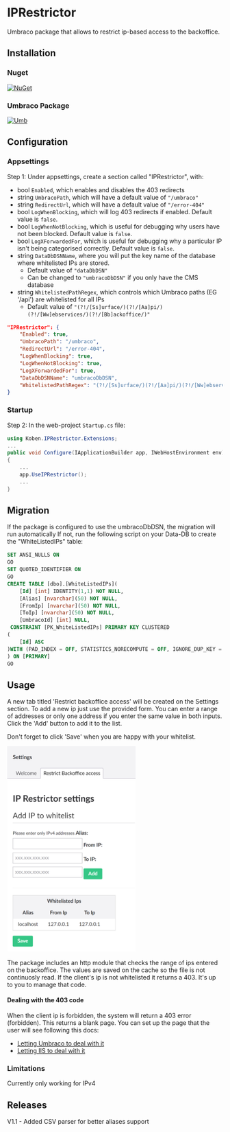 # IPRestrictor
Umbraco package that allows to restrict ip-based access to the backoffice.

## Installation

### Nuget
[![NuGet](https://buildstats.info/nuget/Koben.IpRestrictor)](https://www.nuget.org/packages/Koben.IpRestrictor/)

### Umbraco Package
[![Umb](https://img.shields.io/badge/Package-download-green.svg)](https://our.umbraco.org/projects/backoffice-extensions//)

## Configuration
### Appsettings
Step 1: Under appsettings, create a section called "IPRestrictor", with:
- bool `Enabled`, which enables and disables the 403 redirects
- string `UmbracoPath`, which will have a default value of `"/umbraco"`
- string `RedirectUrl`, which will have a default value of `"/error-404"`
- bool `LogWhenBlocking`, which will log 403 redirects if enabled. Default value is `false`.
- bool `LogWhenNotBlocking`, which is useful for debugging why users have not been blocked. Default value is `false`.
- bool `LogXForwardedFor`, which is useful for debugging why a particular IP isn't being categorised correctly. Default value is `false`.
- string `DataDbDSNName`, where you will put the key name of the database where whitelisted IPs are stored.
  - Default value of `"dataDbDSN"`
  - Can be changed to `"umbracoDbDSN"` if you only have the CMS database
- string `WhitelistedPathRegex`, which controls which Umbraco paths (EG '/api') are whitelisted for all IPs
	- Default value of `"(?!/[Ss]urface/)(?!/[Aa]pi/)(?!/[Ww]ebservices/)(?!/[Bb]ackoffice/)"`

``` json
"IPRestrictor": {
	"Enabled": true,
	"UmbracoPath": "/umbraco",
	"RedirectUrl": "/error-404",
	"LogWhenBlocking": true,
	"LogWhenNotBlocking": true,
	"LogXForwardedFor": true,
	"DataDbDSNName": "umbracoDbDSN",
	"WhitelistedPathRegex": "(?!/[Ss]urface/)(?!/[Aa]pi/)(?!/[Ww]ebservices/)(?!/[Bb]ackoffice/)"
}
```

### Startup
Step 2: In the web-project `Startup.cs` file:
``` C#
using Koben.IPRestrictor.Extensions;
...
public void Configure(IApplicationBuilder app, IWebHostEnvironment env)
{
	...
	app.UseIPRestrictor();
	...
}
```


## Migration
If the package is configured to use the umbracoDbDSN, the migration will run automatically
If not, run the following script on your Data-DB to create the "WhiteListedIPs" table:
``` sql
SET ANSI_NULLS ON
GO
SET QUOTED_IDENTIFIER ON
GO
CREATE TABLE [dbo].[WhiteListedIPs](
	[Id] [int] IDENTITY(1,1) NOT NULL,
	[Alias] [nvarchar](50) NOT NULL,
	[FromIp] [nvarchar](50) NOT NULL,
	[ToIp] [nvarchar](50) NOT NULL,
	[UmbracoId] [int] NULL,
 CONSTRAINT [PK_WhiteListedIPs] PRIMARY KEY CLUSTERED 
(
	[Id] ASC
)WITH (PAD_INDEX = OFF, STATISTICS_NORECOMPUTE = OFF, IGNORE_DUP_KEY = OFF, ALLOW_ROW_LOCKS = ON, ALLOW_PAGE_LOCKS = ON) ON [PRIMARY]
) ON [PRIMARY]
GO
```

## Usage
A new tab titled 'Restrict backoffice access' will be created on the Settings section. 
To add a new ip just use the provided form. You can enter a range of addresses or only one address if you enter the same value in both inputs. Click the 'Add' button to add it to the list.

Don't forget to click 'Save' when you are happy with your whitelist.


<img src="https://raw.githubusercontent.com/KOBENDigital/IPRestrictor/master/docs/settings-screen.png" width="300" alt="Add package" >


The package includes an http module that checks the range of ips entered on the backoffice. The values are saved on the cache so the file is not continuosly read. If the client's ip is not whitelisted it returns a 403. It's up to you to manage that code.

#### Dealing with the 403 code
When the client ip is forbidden, the system will return a 403 error (forbidden). This returns a blank page. You can set up the page that the user will see following this docs:
 - [Letting Umbraco to deal with it](http://letswritecode.net/articles/how-to-setup-custom-error-pages-in-umbraco/)
 - [Letting IIS to deal with it](https://blog.mortenbock.dk/2017/02/03/error-page-setup-in-umbraco/)


### Limitations
Currently only working for IPv4

## Releases
V1.1 - Added CSV parser for better aliases support
